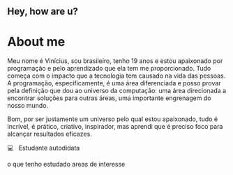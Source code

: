 ## Hey, how are u?
  
  # About me
  Meu nome é Vinícius, sou brasileiro, tenho 19 anos e estou apaixonado por programação e pelo aprendizado que ela tem me proporcionado. Tudo começa com o impacto que a tecnologia tem causado na vida das pessoas. A programação, especificamente, é uma área diferenciada e posso provar pela definição que dou ao universo da computação: uma área direcionada a encontrar soluções para outras áreas, uma importante engrenagem do nosso mundo.
  
  Bom, por ser justamente um universo pelo qual estou apaixonado, tudo é incrível, é prático, criativo, inspirador, mas aprendi que é preciso foco para alcançar resultados eficazes.
   
   :computer:   &nbsp; Estudante autodidata
  
  o que tenho estudado
  areas de interesse
